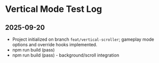 # Vertical Mode Test Log

## 2025-09-20
- Project initialized on branch `feat/vertical-scroller`; gameplay mode options and override hooks implemented.
- npm run build (pass)
- npm run build (pass) - background/scroll integration

